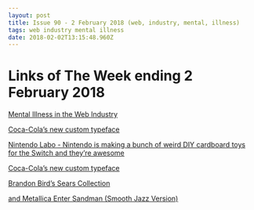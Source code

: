 ```yaml
---
layout: post
title: Issue 90 - 2 February 2018 (web, industry, mental, illness)
tags: web industry mental illness
date: 2018-02-02T13:15:48.960Z
---
```

# Links of The Week ending 2 February 2018

<a href="http://alistapart.com/article/mental-illness-in-the-web-industry" target="_blank">Mental Illness in the Web Industry</a>

<a href="https://www.invisionapp.com/blog/coca-cola-custom-typeface/" target="_blank">Coca-Cola’s new custom typeface</a>

<a href="https://www.theverge.com/2018/1/17/16900496/nintendo-switch-labo-cardboard-diy-accessories-announced-price-release-date" target="_blank">Nintendo Labo - Nintendo is making a bunch of weird DIY cardboard toys for the Switch and they’re awesome</a>

<a href="https://www.invisionapp.com/blog/coca-cola-custom-typeface/" target="_blank">Coca-Cola’s new custom typeface</a>

<a href="https://brandonbird.myshopify.com/collections/sears-collection" target="_blank">Brandon Bird’s Sears Collection</a>

<a href="https://www.youtube.com/watch?v=OBmM79YadYM" target="_blank">and Metallica Enter Sandman (Smooth Jazz Version)</a>
